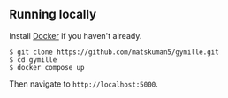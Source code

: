 ## Running locally

Install [Docker](https://www.docker.com/) if you haven't already.

```
$ git clone https://github.com/matskuman5/gymille.git
$ cd gymille
$ docker compose up
```

Then navigate to `http://localhost:5000`.
